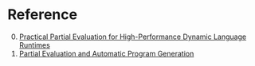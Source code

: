 # Reference

0. [Practical Partial Evaluation for High-Performance Dynamic Language Runtimes](https://chrisseaton.com/truffleruby/pldi17-truffle/pldi17-truffle.pdf)
0. [Partial Evaluation and Automatic Program Generation](https://www.itu.dk/~sestoft/pebook/pebook.html)

